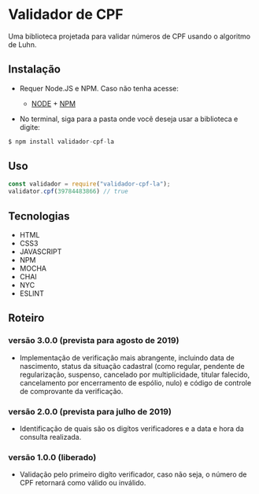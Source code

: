 # Validador de CPF

Uma biblioteca projetada para validar números de CPF usando o algoritmo de Luhn.

## Instalação

* Requer Node.JS e NPM. Caso não tenha acesse: 

    - [NODE](https://nodejs.org/en/download/) + [NPM](https://nodejs.org/en/download/)

* No terminal, siga para a pasta onde você deseja usar a biblioteca e digite:
```javascript
$ npm install validador-cpf-la
```

## Uso 

```javascript
const validador = require("validador-cpf-la");
validator.cpf(39784483866) // true
```


## Tecnologias

* HTML
* CSS3
* JAVASCRIPT
* NPM
* MOCHA
* CHAI
* NYC
* ESLINT

## Roteiro

### versão 3.0.0 (prevista para agosto de 2019) 
* Implementação de verificação mais abrangente, incluindo data de nascimento, status da situação cadastral (como regular, pendente de regularização, suspenso, cancelado por multiplicidade, titular falecido, cancelamento por encerramento de espólio, nulo) e código de controle de comprovante da verificação.

### versão 2.0.0 (prevista para julho de 2019) 
* Identificação de quais são os digítos verificadores e a data e hora da consulta realizada.

### versão 1.0.0 (liberado) 
* Validação pelo primeiro digíto verificador, caso não seja, o número de CPF retornará como válido ou inválido.